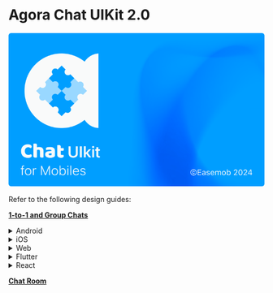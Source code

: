 # Agora Chat UIKit 2.0

![Cover Image](1-to-1-and-group-chats/assets/images/CUIcover2.png)

Refer to the following design guides:

[**1-to-1 and Group Chats**](1-to-1-and-group-chats/design-guide.md)

<details>
<summary>Android</summary>

- About
    - [Product overview](1-to-1-and-group-chats/android/overview/product-overview.md)
    - [Product features](1-to-1-and-group-chats/android/overview/product-features.md)
- Get started
    - [Quickstart](1-to-1-and-group-chats/android/get-started/quickstart.md)
- Integrate
    - [Advanced usage](1-to-1-and-group-chats/android/integrate/advanced-usage.md)
    - [Message chat](1-to-1-and-group-chats/android/integrate/chat-messages.md)
    - [Contact details](1-to-1-and-group-chats/android/integrate/contact-details.md)
    - [Contact list](1-to-1-and-group-chats/android/integrate/contacts.md)
    - [Conversation list](1-to-1-and-group-chats/android/integrate/conversation-list.md)
    - [Group details](1-to-1-and-group-chats/android/integrate/group-details.md)
    - [Integrate UIKit](1-to-1-and-group-chats/android/integrate/integrate-ui-kit.md)
    - [Internationalization](1-to-1-and-group-chats/android/integrate/internationalization.md)
    - [Theme](1-to-1-and-group-chats/android/integrate/theme.md)
    - [User-defined information](1-to-1-and-group-chats/android/integrate/user-defined-information.md)

</details>

<details>
<summary>iOS</summary>

- About
    - [Product overview](1-to-1-and-group-chats/ios/overview/product-overview.md)
    - [Product features](1-to-1-and-group-chats/ios/overview/product-features.md)
- Get started
    - [Integrate UIKit](1-to-1-and-group-chats/ios/get-started/integrate-ui-kit.md)
    - [Quickstart](1-to-1-and-group-chats/ios/get-started/quickstart.md)
    - [Run the sample project](1-to-1-and-group-chats/ios/get-started/run-sample-project.md)
- Integrate
    - [Advanced usage](1-to-1-and-group-chats/ios/integrate/advanced-usage.md)
    - [Implement a new type of custom message cell](1-to-1-and-group-chats/ios/integrate/custom-message-cell.md)
    - [Customize the contact details](1-to-1-and-group-chats/ios/integrate/customize-contact-details.md)
    - [Customize the contact list](1-to-1-and-group-chats/ios/integrate/customize-contact-list.md)
    - [Customize the conversation list](1-to-1-and-group-chats/ios/integrate/customize-conversation-list.md)
    - [Customize the group details](1-to-1-and-group-chats/ios/integrate/customize-group-details.md)
    - [Customize the message chat](1-to-1-and-group-chats/ios/integrate/customize-message-chat.md)
    - [Overridable methods in the ViewModel of main pages](1-to-1-and-group-chats/ios/integrate/event-listening.md)
    - [General configurable items](1-to-1-and-group-chats/ios/integrate/general-configurable-items.md)
    - [Intercept the main page click jump event](1-to-1-and-group-chats/ios/integrate/intercept-main-page-click-jump-event.md)
    - [Internationalization](1-to-1-and-group-chats/ios/integrate/internationalization.md)
    - [General configurable items](1-to-1-and-group-chats/ios/integrate/optional-items.md)
    - [Theme](1-to-1-and-group-chats/ios/integrate/theme.md)

</details>

<details>
<summary>Web</summary>

- About
    - [Product overview](1-to-1-and-group-chats/web/overview/product-overview.md)
    - [Product features](1-to-1-and-group-chats/web/overview/product-features.md)
- Get started
    - [Integrate UIKit with Vue](1-to-1-and-group-chats/web/get-started/integrate-with-vue.md)
    - [Integrate UIKit with React](1-to-1-and-group-chats/web/get-started/integrate-with-react.md)
    - [Quickstart](1-to-1-and-group-chats/web/get-started/quickstart.md)
- Integrate
    - [Audio and video calls](1-to-1-and-group-chats/web/integrate/audio-and-video-calls.md)
    - [Message chat](1-to-1-and-group-chats/web/integrate/chat-messages.md)
    - [Contacts](1-to-1-and-group-chats/web/integrate/contacts.md)
    - [Conversation list](1-to-1-and-group-chats/web/integrate/conversation-list.md)
    - [Event listeners](1-to-1-and-group-chats/web/integrate/event-listeners.md)
    - [Global context](1-to-1-and-group-chats/web/integrate/global-context.md)
    - [Internationalization](1-to-1-and-group-chats/web/integrate/internationalization.md)
    - [Log in to UIKit](1-to-1-and-group-chats/web/integrate/log-in.md)
    - [Theme](1-to-1-and-group-chats/web/integrate/theme.md)
    - [User information](1-to-1-and-group-chats/web/integrate/user-information.md)

</details>

<details>
<summary>Flutter</summary>

- About
- Get started
- Integrate

</details>

<details>
<summary>React</summary>

- About
- Get started
- Integrate

</details>


[**Chat Room**](chat-room/design-guide.md)

